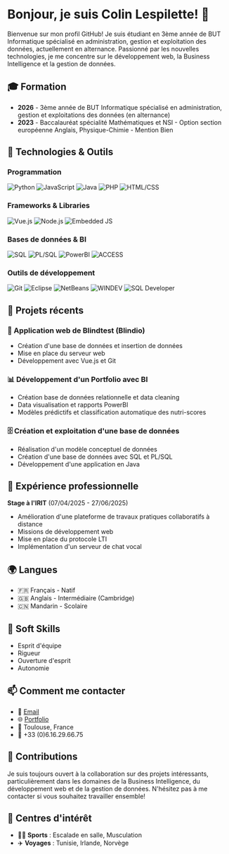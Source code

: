 # Bonjour, je suis Colin Lespilette! 👋

Bienvenue sur mon profil GitHub! Je suis étudiant en 3ème année de BUT Informatique spécialisé en administration, gestion et exploitation des données, actuellement en alternance. Passionné par les nouvelles technologies, je me concentre sur le développement web, la Business Intelligence et la gestion de données.

## 🎓 Formation
- **2026** - 3ème année de BUT Informatique spécialisé en administration, gestion et exploitations des données (en alternance)
- **2023** - Baccalauréat spécialité Mathématiques et NSI - Option section européenne Anglais, Physique-Chimie - Mention Bien

## 🔧 Technologies & Outils

### Programmation
![Python](https://img.shields.io/badge/-Python-333?style=flat&logo=python)
![JavaScript](https://img.shields.io/badge/-JavaScript-333?style=flat&logo=javascript)
![Java](https://img.shields.io/badge/-Java-333?style=flat&logo=java)
![PHP](https://img.shields.io/badge/-PHP-333?style=flat&logo=php)
![HTML/CSS](https://img.shields.io/badge/-HTML%2FCSS-333?style=flat&logo=html5)

### Frameworks & Libraries
![Vue.js](https://img.shields.io/badge/-Vue.js-333?style=flat&logo=vue.js)
![Node.js](https://img.shields.io/badge/-Node.js-333?style=flat&logo=node.js)
![Embedded JS](https://img.shields.io/badge/-Embedded%20JS-333?style=flat&logo=javascript)

### Bases de données & BI
![SQL](https://img.shields.io/badge/-SQL-333?style=flat&logo=mysql)
![PL/SQL](https://img.shields.io/badge/-PL%2FSQL-333?style=flat&logo=oracle)
![PowerBI](https://img.shields.io/badge/-PowerBI-333?style=flat&logo=powerbi)
![ACCESS](https://img.shields.io/badge/-ACCESS-333?style=flat&logo=microsoftaccess)

### Outils de développement
![Git](https://img.shields.io/badge/-Git-333?style=flat&logo=git)
![Eclipse](https://img.shields.io/badge/-Eclipse-333?style=flat&logo=eclipse)
![NetBeans](https://img.shields.io/badge/-NetBeans-333?style=flat&logo=apachenetbeanside)
![WINDEV](https://img.shields.io/badge/-WINDEV-333?style=flat)
![SQL Developer](https://img.shields.io/badge/-SQL%20Developer-333?style=flat&logo=oracle)

## 🚀 Projets récents

### 🎵 Application web de Blindtest (Blindio)
- Création d'une base de données et insertion de données
- Mise en place du serveur web
- Développement avec Vue.js et Git

### 📊 Développement d'un Portfolio avec BI
- Création base de données relationnelle et data cleaning
- Data visualisation et rapports PowerBI
- Modèles prédictifs et classification automatique des nutri-scores

### 🗄️ Création et exploitation d'une base de données
- Réalisation d'un modèle conceptuel de données
- Création d'une base de données avec SQL et PL/SQL
- Développement d'une application en Java

## 💼 Expérience professionnelle
**Stage à l'IRIT** (07/04/2025 - 27/06/2025)
- Amélioration d'une plateforme de travaux pratiques collaboratifs à distance
- Missions de développement web
- Mise en place du protocole LTI
- Implémentation d'un serveur de chat vocal

## 🌍 Langues
- 🇫🇷 Français - Natif
- 🇬🇧 Anglais - Intermédiaire (Cambridge)
- 🇨🇳 Mandarin - Scolaire

## 💪 Soft Skills
- Esprit d'équipe
- Rigueur
- Ouverture d'esprit
- Autonomie

## 📫 Comment me contacter
- 📧 [Email](mailto:colinlespilette@gmail.com)
- 🌐 [Portfolio](https://portfolio.lespi.fr)
- 📍 Toulouse, France
- 📱 +33 (0)6.16.29.66.75

<!--## 📈 Statistiques GitHub
![Statistiques GitHub de Apalian](https://github-readme-stats.vercel.app/api?username=Apalian&show_icons=true&theme=dark) 
-->

## 🤝 Contributions
Je suis toujours ouvert à la collaboration sur des projets intéressants, particulièrement dans les domaines de la Business Intelligence, du développement web et de la gestion de données. N'hésitez pas à me contacter si vous souhaitez travailler ensemble!

## 🎯 Centres d'intérêt
- 🧗‍♂️ **Sports** : Escalade en salle, Musculation  
- ✈️ **Voyages** : Tunisie, Irlande, Norvège
